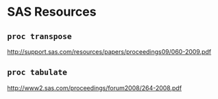 SAS Resources
=============

## `proc transpose`

http://support.sas.com/resources/papers/proceedings09/060-2009.pdf


## `proc tabulate`

http://www2.sas.com/proceedings/forum2008/264-2008.pdf

